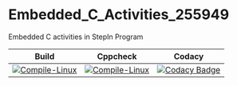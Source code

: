 # Embedded_C_Activities_255949
Embedded C activities in StepIn Program

| Build                                                                                                                                                                                                    | Cppcheck                                                                                                                                                                                                         | Codacy                                                                                                                                                                                                                                                                                                 |
|----------------------------------------------------------------------------------------------------------------------------------------------------------------------------------------------------------|------------------------------------------------------------------------------------------------------------------------------------------------------------------------------------------------------------------|--------------------------------------------------------------------------------------------------------------------------------------------------------------------------------------------------------------------------------------------------------------------------------------------------------|
| [![Compile-Linux](https://github.com/255949/Embedded_C_Activities_255949/actions/workflows/Actions.yml/badge.svg)](https://github.com/255949/Embedded_C_Activities_255949/actions/workflows/Actions.yml) | [![Compile-Linux](https://github.com/255949/Embedded_C_Activities_255949/actions/workflows/CodeQuality.yml/badge.svg)](https://github.com/255949/Embedded_C_Activities_255949/actions/workflows/CodeQuality.yml) | [![Codacy Badge](https://app.codacy.com/project/badge/Grade/a55d05c3f9f242c4ba3098af9c7281f3)](https://www.codacy.com/gh/255949/Embedded_C_Activities_255949/dashboard?utm_source=github.com&amp;utm_medium=referral&amp;utm_content=255949/Embedded_C_Activities_255949&amp;utm_campaign=Badge_Grade) |
